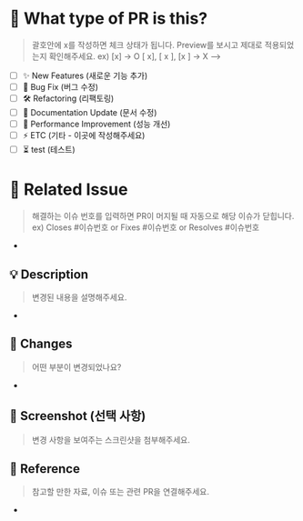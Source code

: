 # 🚀 What type of PR is this?

> 괄호안에 x를 작성하면 체크 상태가 됩니다. Preview를 보시고 제대로 적용되었는지 확인해주세요.
> ex) [x] -> O [ x], [ x ], [x ] -> X -->

- [ ] ✨ New Features (새로운 기능 추가)
- [ ] 🐛 Bug Fix (버그 수정)
- [ ] 🛠️ Refactoring (리팩토링)
- [ ] 📝 Documentation Update (문서 수정)
- [ ] 🚀 Performance Improvement (성능 개선)
- [ ] ⚡ ETC (기타 - 이곳에 작성해주세요)
- [ ] ⏳ test (테스트)

# 🔗 Related Issue

> 해결하는 이슈 번호를 입력하면 PR이 머지될 때 자동으로 해당 이슈가 닫힙니다.
> ex) Closes #이슈번호 or Fixes #이슈번호 or Resolves #이슈번호

- 

## 💡 Description

> 변경된 내용을 설명해주세요.

-

## 📌 Changes

> 어떤 부분이 변경되었나요?

-

## 📸 Screenshot (선택 사항)

> 변경 사항을 보여주는 스크린샷을 첨부해주세요.

## 🔗 Reference

> 참고할 만한 자료, 이슈 또는 관련 PR을 연결해주세요.

-
